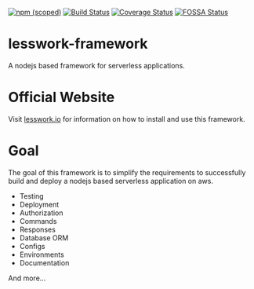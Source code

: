 [![npm (scoped)](https://img.shields.io/npm/v/lesswork-framework.svg)](https://www.npmjs.com/package/lesswork-framework)
[![Build Status](https://travis-ci.org/lessworkjs/framework.svg?branch=master)](https://travis-ci.org/lessworkjs/framework)
[![Coverage Status](https://coveralls.io/repos/github/lessworkjs/framework/badge.svg?branch=master)](https://coveralls.io/github/lessworkjs/framework?branch=master)
[![FOSSA Status](https://app.fossa.io/api/projects/git%2Bgithub.com%2Flessworkjs%2Fframework.svg?type=shield)](https://app.fossa.io/projects/git%2Bgithub.com%2Flessworkjs%2Fframework?ref=badge_shield)

# lesswork-framework
A nodejs based framework for serverless applications.

# Official Website
Visit [lesswork.io](https://lesswork.io) for information on how to install and use this framework.

# Goal
The goal of this framework is to simplify the requirements to successfully build and deploy a nodejs based serverless application on aws.

* Testing
* Deployment
* Authorization
* Commands
* Responses 
* Database ORM
* Configs
* Environments
* Documentation

And more...